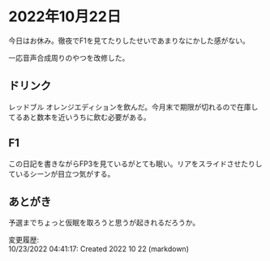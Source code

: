 # 2022年10月22日

今日はお休み。徹夜でF1を見てたりしたせいであまりなにかした感がない。

一応音声合成周りのやつを改修した。

## ドリンク

レッドブル オレンジエディションを飲んだ。今月末で期限が切れるので在庫してるあと数本を近いうちに飲む必要がある。

## F1

この日記を書きながらFP3を見ているがとても眠い。リアをスライドさせたりしているシーンが目立つ気がする。

## あとがき

予選までちょっと仮眠を取ろうと思うが起きれるだろうか。

変更履歴:  
10/23/2022 04:41:17: Created 2022 10 22 (markdown)  
